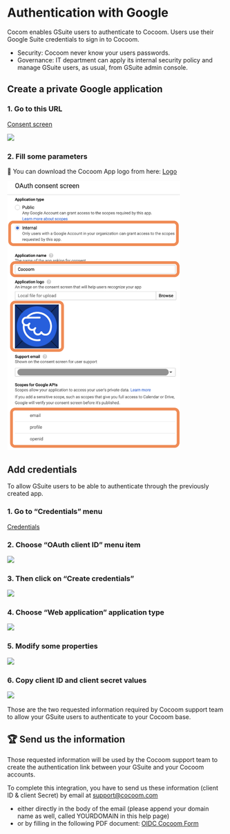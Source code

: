 # Authentication with Google

Cocom enables GSuite users to authenticate to Cocoom.
Users use their Google Suite credentials to sign in to Cocoom.


- Security: Cocoom never know your users passwords.
- Governance: IT department can apply its internal security policy and manage GSuite users, as usual, from GSuite admin console.


## Create a private Google application


### 1. Go to this URL

[Consent screen](https://console.cloud.google.com/apis/credentials/consent)

<img src="https://paper-attachments.dropbox.com/s_AE14104143D7433E2E244C7611B91F451C0F9B0310EB517144B85400DB79926E_1589188827733_1.+Create+a+Google+app+for+OIDC+sign+in.png" style="max-width: 150px;">



### 2. Fill some parameters

🎨 You can download the Cocoom App logo from here: [Logo](/img/big-squared-logo.png)

<img src="/img/google-oauth-app-settings.png" style="max-width: 400px;">


## Add credentials

To allow GSuite users to be able to authenticate through the previously created app.


### 1. Go to “Credentials” menu

[Credentials](https://console.cloud.google.com/apis/credentials)


### 2. Choose “OAuth client ID” menu item

![](https://paper-attachments.dropbox.com/s_11AA96D8CB224F869E7EE44FA606AA34A1ADA10180586DD3C878B0566AC38DDC_1589191105615_3.1.+Create+a+google+app.png)


### 3. Then click on “Create credentials”

![](https://paper-attachments.dropbox.com/s_AE14104143D7433E2E244C7611B91F451C0F9B0310EB517144B85400DB79926E_1589189806934_3.+Add+client+ID.png)



### 4. Choose “Web application” application type

![](https://paper-attachments.dropbox.com/s_AE14104143D7433E2E244C7611B91F451C0F9B0310EB517144B85400DB79926E_1589190008309_4.+Choose+to+create+webapp+client+ID.png)



### 5. Modify some properties

![](https://paper-attachments.dropbox.com/s_AE14104143D7433E2E244C7611B91F451C0F9B0310EB517144B85400DB79926E_1589190073303_5.+Configure+the+client+ID.png)



### 6. Copy client ID and client secret values

![](https://paper-attachments.dropbox.com/s_AE14104143D7433E2E244C7611B91F451C0F9B0310EB517144B85400DB79926E_1589190115278_6.+Copy+client+ID++client+secret.png)


Those are the two requested information required by Cocoom support team to allow your GSuite users to authenticate to your  Cocoom base.


## 🏆 Send us the information

Those requested information will be used by the Cocoom support team to create the authentication link between your GSuite and your Cocoom accounts.

To complete this integration, you have to send us these information (client ID & client Secret) by email at <support@cocoom.com>

* either directly in the body of the email (please append your domain name as well, called YOURDOMAIN in this help page)
* or by filling in the following PDF document: [OIDC Cocoom Form](/doc/en/OpenID_Connect_Form-en.pdf)
